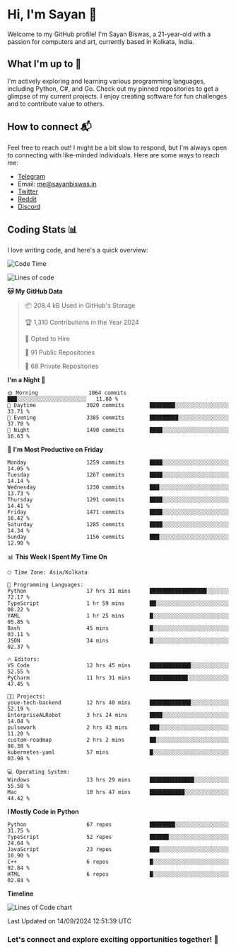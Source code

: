 # Hi, I'm Sayan 👋

Welcome to my GitHub profile! I'm Sayan Biswas, a 21-year-old with a passion for computers and art, currently based in Kolkata, India.

## What I'm up to 🚀

I'm actively exploring and learning various programming languages, including Python, C#, and Go. Check out my pinned repositories to get a glimpse of my current projects. I enjoy creating software for fun challenges and to contribute value to others.

## How to connect 📬

Feel free to reach out! I might be a bit slow to respond, but I'm always open to connecting with like-minded individuals. Here are some ways to reach me:

- [Telegram](https://t.me/dank_as_fuck)
- Email: [me@sayanbiswas.in](mailto:me@sayanbiswas.in)
- [Twitter](https://twitter.com/TheDankDel)
- [Reddit](https://www.reddit.com/user/dank_as_fuck_/)
- [Discord](https://discordapp.com/users/506536929152466945)

## Coding Stats 📊

I love writing code, and here's a quick overview:

<!--START_SECTION:waka-->
![Code Time](http://img.shields.io/badge/Code%20Time-1%2C750%20hrs%2029%20mins-blue)

![Lines of code](https://img.shields.io/badge/From%20Hello%20World%20I%27ve%20Written-6.0%20million%20lines%20of%20code-blue)

**🐱 My GitHub Data** 

> 📦 208.4 kB Used in GitHub's Storage 
 > 
> 🏆 1,310 Contributions in the Year 2024
 > 
> 💼 Opted to Hire
 > 
> 📜 91 Public Repositories 
 > 
> 🔑 68 Private Repositories 
 > 
**I'm a Night 🦉** 

```text
🌞 Morning                1064 commits        ███░░░░░░░░░░░░░░░░░░░░░░   11.88 % 
🌆 Daytime                3020 commits        ████████░░░░░░░░░░░░░░░░░   33.71 % 
🌃 Evening                3385 commits        █████████░░░░░░░░░░░░░░░░   37.78 % 
🌙 Night                  1490 commits        ████░░░░░░░░░░░░░░░░░░░░░   16.63 % 
```
📅 **I'm Most Productive on Friday** 

```text
Monday                   1259 commits        ████░░░░░░░░░░░░░░░░░░░░░   14.05 % 
Tuesday                  1267 commits        ████░░░░░░░░░░░░░░░░░░░░░   14.14 % 
Wednesday                1230 commits        ███░░░░░░░░░░░░░░░░░░░░░░   13.73 % 
Thursday                 1291 commits        ████░░░░░░░░░░░░░░░░░░░░░   14.41 % 
Friday                   1471 commits        ████░░░░░░░░░░░░░░░░░░░░░   16.42 % 
Saturday                 1285 commits        ████░░░░░░░░░░░░░░░░░░░░░   14.34 % 
Sunday                   1156 commits        ███░░░░░░░░░░░░░░░░░░░░░░   12.90 % 
```


📊 **This Week I Spent My Time On** 

```text
🕑︎ Time Zone: Asia/Kolkata

💬 Programming Languages: 
Python                   17 hrs 31 mins      ██████████████████░░░░░░░   72.17 % 
TypeScript               1 hr 59 mins        ██░░░░░░░░░░░░░░░░░░░░░░░   08.22 % 
YAML                     1 hr 25 mins        █░░░░░░░░░░░░░░░░░░░░░░░░   05.85 % 
Bash                     45 mins             █░░░░░░░░░░░░░░░░░░░░░░░░   03.11 % 
JSON                     34 mins             █░░░░░░░░░░░░░░░░░░░░░░░░   02.37 % 

🔥 Editors: 
VS Code                  12 hrs 45 mins      █████████████░░░░░░░░░░░░   52.55 % 
PyCharm                  11 hrs 31 mins      ████████████░░░░░░░░░░░░░   47.45 % 

🐱‍💻 Projects: 
youe-tech-backend        12 hrs 40 mins      █████████████░░░░░░░░░░░░   52.19 % 
EnterpriseALRobot        3 hrs 24 mins       ████░░░░░░░░░░░░░░░░░░░░░   14.04 % 
pulsework                2 hrs 43 mins       ███░░░░░░░░░░░░░░░░░░░░░░   11.20 % 
custom-roadmap           2 hrs 2 mins        ██░░░░░░░░░░░░░░░░░░░░░░░   08.38 % 
kubernetes-yaml          57 mins             █░░░░░░░░░░░░░░░░░░░░░░░░   03.98 % 

💻 Operating System: 
Windows                  13 hrs 29 mins      ██████████████░░░░░░░░░░░   55.58 % 
Mac                      10 hrs 47 mins      ███████████░░░░░░░░░░░░░░   44.42 % 
```

**I Mostly Code in Python** 

```text
Python                   67 repos            ████████░░░░░░░░░░░░░░░░░   31.75 % 
TypeScript               52 repos            ██████░░░░░░░░░░░░░░░░░░░   24.64 % 
JavaScript               23 repos            ███░░░░░░░░░░░░░░░░░░░░░░   10.90 % 
C++                      6 repos             █░░░░░░░░░░░░░░░░░░░░░░░░   02.84 % 
HTML                     6 repos             █░░░░░░░░░░░░░░░░░░░░░░░░   02.84 % 
```



**Timeline**

![Lines of Code chart](https://raw.githubusercontent.com/Dank-del/Dank-del/main/assets/bar_graph.png)


 Last Updated on 14/09/2024 12:51:39 UTC
<!--END_SECTION:waka-->

### Let's connect and explore exciting opportunities together! 🚀
